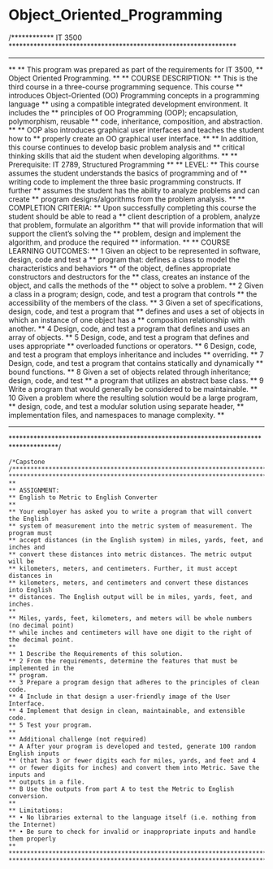 # Object_Oriented_Programming
/************ IT 3500 ****************************************************************
*************************************************************************************
**
** This program was prepared as part of the requirements for IT 3500,
** Object Oriented Programming.
**
** COURSE DESCRIPTION:
** This is the third course in a three-course programming sequence. This course
** introduces Object-Oriented (OO) Programming concepts in a programming language
** using a compatible integrated development environment. It includes the
** principles of OO Programming (OOP); encapsulation, polymorphism, reusable
** code, inheritance, composition, and abstraction.
**
** OOP also introduces graphical user interfaces and teaches the student how to
** properly create an OO graphical user interface.
**
** In addition, this course continues to develop basic problem analysis and
** critical thinking skills that aid the student when developing algorithms.
**
** Prerequisite: IT 2789, Structured Programming
**
** LEVEL:
** This course assumes the student understands the basics of programming and of
** writing code to implement the three basic programming constructs. If further
** assumes the student has the ability to analyze problems and can create
** program designs/algorithms from the problem analysis.
**
** COMPLETION CRITERIA:
** Upon successfully completing this course the student should be able to read a
** client description of a problem, analyze that problem, formulate an algorithm
** that will provide information that will support the client’s solving the
** problem, design and implement the algorithm, and produce the required
** information.
**
** COURSE LEARNING OUTCOMES:
** 1 Given an object to be represented in software, design, code and test a
** program that: defines a class to model the characteristics and behaviors
** of the object, defines appropriate constructors and destructors for the
** class, creates an instance of the object, and calls the methods of the
** object to solve a problem.
** 2 Given a class in a program; design, code, and test a program that controls
** the accessibility of the members of the class.
** 3 Given a set of specifications, design, code, and test a program that
** defines and uses a set of objects in which an instance of one object has a
** composition relationship with another.
** 4 Design, code, and test a program that defines and uses an array of objects.
** 5 Design, code, and test a program that defines and uses appropriate
** overloaded functions or operators.
** 6 Design, code, and test a program that employs inheritance and includes
** overriding.
** 7 Design, code, and test a program that contains statically and dynamically
** bound functions.
** 8 Given a set of objects related through inheritance; design, code, and test
** a program that utilizes an abstract base class.
** 9 Write a program that would generally be considered to be maintainable.
** 10 Given a problem where the resulting solution would be a large program,
** design, code, and test a modular solution using separate header,
** implementation files, and namespaces to manage complexity.
**
*************************************************************************************
*************************************************************************************/

    /*Capstone
    /*************************************************************************************
    *************************************************************************************
    **
    ** ASSIGNMENT:
    ** English to Metric to English Converter
    **
    ** Your employer has asked you to write a program that will convert the English
    ** system of measurement into the metric system of measurement. The program must
    ** accept distances (in the English system) in miles, yards, feet, and inches and
    ** convert these distances into metric distances. The metric output will be
    ** kilometers, meters, and centimeters. Further, it must accept distances in
    ** kilometers, meters, and centimeters and convert these distances into English
    ** distances. The English output will be in miles, yards, feet, and inches.
    **
    ** Miles, yards, feet, kilometers, and meters will be whole numbers (no decimal point)
    ** while inches and centimeters will have one digit to the right of the decimal point.
    **
    ** 1 Describe the Requirements of this solution.
    ** 2 From the requirements, determine the features that must be implemented in the
    ** program.
    ** 3 Prepare a program design that adheres to the principles of clean code.
    ** 4 Include in that design a user-friendly image of the User Interface.
    ** 4 Implement that design in clean, maintainable, and extensible code.
    ** 5 Test your program.
    **
    ** Additional challenge (not required)
    ** A After your program is developed and tested, generate 100 random English inputs
    ** (that has 3 or fewer digits each for miles, yards, and feet and 4
    ** or fewer digits for inches) and convert them into Metric. Save the inputs and
    ** outputs in a file.
    ** B Use the outputs from part A to test the Metric to English conversion.
    **
    ** Limitations:
    ** • No libraries external to the language itself (i.e. nothing from the Internet)
    ** • Be sure to check for invalid or inappropriate inputs and handle them properly
    **
    **************************************************************************************
    **************************************************************************************/
